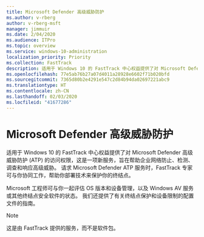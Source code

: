 ```yaml
---
title: Microsoft Defender 高级威胁防护
ms.author: v-rberg
author: v-rberg-msft
manager: jimmuir
ms.date: 2/04/2020
ms.audience: ITPro
ms.topic: overview
ms.service: windows-10-administration
localization_priority: Priority
ms.collection: FastTrack
description: 适用于 Windows 10 的 FastTrack 中心权益提供了对 Microsoft Defender 高级威胁防护 (ATP) 的访问权限，这是一项新服务，旨在帮助企业网络防止、检测、调查和响应高级威胁。
ms.openlocfilehash: 77e5ab76b27a07d4011a28928e6602f71b020bfd
ms.sourcegitcommit: 7365d80b2e4291e547c2d84b94da02697221abc9
ms.translationtype: HT
ms.contentlocale: zh-CN
ms.lasthandoff: 02/03/2020
ms.locfileid: "41677286"
---
```

# <a name="microsoft-defender-advanced-threat-protection"></a>Microsoft Defender 高级威胁防护

适用于 Windows 10 的 FastTrack 中心权益提供了对 Microsoft Defender 高级威胁防护 (ATP) 的访问权限，这是一项新服务，旨在帮助企业网络防止、检测、调查和响应高级威胁。 请求 Microsoft Defender ATP 服务时，FastTrack 专家可与你协同工作，帮助你部署技术来保护你的终结点。

Microsoft 工程师可与你一起评估 OS 版本和设备管理，以及 Windows AV 服务或其他终结点安全软件的状态。 我们还提供了有关终结点保护和设备限制的配置文件的指南。  

> [!NOTE]
> 这是由 FastTrack 提供的服务，而不是软件包。 